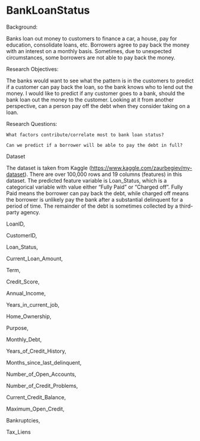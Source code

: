 # BankLoanStatus

Background:

Banks loan out money to customers to finance a car, a house, pay for education, consolidate loans, etc. Borrowers agree to pay back the money with an interest on a monthly basis. Sometimes, due to unexpected circumstances, some borrowers are not able to pay back the money.

Research Objectives:

The banks would want to see what the pattern is in the customers to predict if a customer can pay back the loan, so the bank knows who to lend out the money. I would like to predict if any customer goes to a bank, should the bank loan out the money to the customer. Looking at it from another perspective, can a person pay off the debt when they consider taking on a loan.

Research Questions:

    What factors contribute/correlate most to bank loan status?

    Can we predict if a borrower will be able to pay the debt in full?

Dataset

The dataset is taken from Kaggle (https://www.kaggle.com/zaurbegiev/my-dataset). There are over 100,000 rows and 19 columns (features) in this dataset. The predicted feature variable is Loan_Status, which is a categorical variable with value either “Fully Paid” or “Charged off”. Fully Paid means the borrower can pay back the debt, while charged off means the borrower is unlikely pay the bank after a substantial delinquent for a period of time. The remainder of the debt is sometimes collected by a third-party agency.

LoanID,

CustomerID,

Loan_Status,

Current_Loan_Amount,

Term,

Credit_Score,

Annual_Income,

Years_in_current_job,

Home_Ownership,

Purpose,

Monthly_Debt,

Years_of_Credit_History,

Months_since_last_delinquent,

Number_of_Open_Accounts,

Number_of_Credit_Problems,

Current_Credit_Balance,

Maximum_Open_Credit,

Bankruptcies,

Tax_Liens
